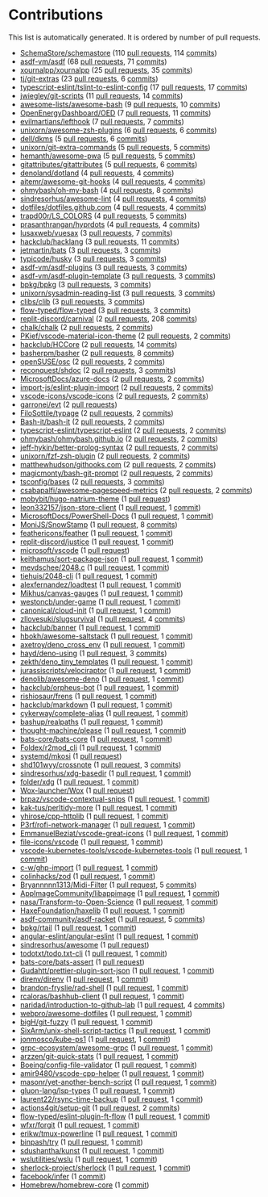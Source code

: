 # Contributions

This list is automatically generated. It is ordered by number of pull requests.

- [SchemaStore/schemastore](https://github.com/SchemaStore/schemastore) (110 [pull requests](https://github.com/SchemaStore/schemastore/pulls?q=author%3Ahyperupcall+is%3Apr+is%3Amerged+sort%3Aupdated-desc), 114 [commits](https://github.com/SchemaStore/schemastore/commits?author=hyperupcall))
- [asdf-vm/asdf](https://github.com/asdf-vm/asdf) (68 [pull requests](https://github.com/asdf-vm/asdf/pulls?q=author%3Ahyperupcall+is%3Apr+is%3Amerged+sort%3Aupdated-desc), 71 [commits](https://github.com/asdf-vm/asdf/commits?author=hyperupcall))
- [xournalpp/xournalpp](https://github.com/xournalpp/xournalpp) (25 [pull requests](https://github.com/xournalpp/xournalpp/pulls?q=author%3Ahyperupcall+is%3Apr+is%3Amerged+sort%3Aupdated-desc), 35 [commits](https://github.com/xournalpp/xournalpp/commits?author=hyperupcall))
- [tj/git-extras](https://github.com/tj/git-extras) (23 [pull requests](https://github.com/tj/git-extras/pulls?q=author%3Ahyperupcall+is%3Apr+is%3Amerged+sort%3Aupdated-desc), 6 [commits](https://github.com/tj/git-extras/commits?author=hyperupcall))
- [typescript-eslint/tslint-to-eslint-config](https://github.com/typescript-eslint/tslint-to-eslint-config) (17 [pull requests](https://github.com/typescript-eslint/tslint-to-eslint-config/pulls?q=author%3Ahyperupcall+is%3Apr+is%3Amerged+sort%3Aupdated-desc), 17 [commits](https://github.com/typescript-eslint/tslint-to-eslint-config/commits?author=hyperupcall))
- [jwiegley/git-scripts](https://github.com/jwiegley/git-scripts) (11 [pull requests](https://github.com/jwiegley/git-scripts/pulls?q=author%3Ahyperupcall+is%3Apr+is%3Amerged+sort%3Aupdated-desc), 14 [commits](https://github.com/jwiegley/git-scripts/commits?author=hyperupcall))
- [awesome-lists/awesome-bash](https://github.com/awesome-lists/awesome-bash) (9 [pull requests](https://github.com/awesome-lists/awesome-bash/pulls?q=author%3Ahyperupcall+is%3Apr+is%3Amerged+sort%3Aupdated-desc), 10 [commits](https://github.com/awesome-lists/awesome-bash/commits?author=hyperupcall))
- [OpenEnergyDashboard/OED](https://github.com/OpenEnergyDashboard/OED) (7 [pull requests](https://github.com/OpenEnergyDashboard/OED/pulls?q=author%3Ahyperupcall+is%3Apr+is%3Amerged+sort%3Aupdated-desc), 11 [commits](https://github.com/OpenEnergyDashboard/OED/commits?author=hyperupcall))
- [evilmartians/lefthook](https://github.com/evilmartians/lefthook) (7 [pull requests](https://github.com/evilmartians/lefthook/pulls?q=author%3Ahyperupcall+is%3Apr+is%3Amerged+sort%3Aupdated-desc), 7 [commits](https://github.com/evilmartians/lefthook/commits?author=hyperupcall))
- [unixorn/awesome-zsh-plugins](https://github.com/unixorn/awesome-zsh-plugins) (6 [pull requests](https://github.com/unixorn/awesome-zsh-plugins/pulls?q=author%3Ahyperupcall+is%3Apr+is%3Amerged+sort%3Aupdated-desc), 6 [commits](https://github.com/unixorn/awesome-zsh-plugins/commits?author=hyperupcall))
- [dell/dkms](https://github.com/dell/dkms) (5 [pull requests](https://github.com/dell/dkms/pulls?q=author%3Ahyperupcall+is%3Apr+is%3Amerged+sort%3Aupdated-desc), 6 [commits](https://github.com/dell/dkms/commits?author=hyperupcall))
- [unixorn/git-extra-commands](https://github.com/unixorn/git-extra-commands) (5 [pull requests](https://github.com/unixorn/git-extra-commands/pulls?q=author%3Ahyperupcall+is%3Apr+is%3Amerged+sort%3Aupdated-desc), 5 [commits](https://github.com/unixorn/git-extra-commands/commits?author=hyperupcall))
- [hemanth/awesome-pwa](https://github.com/hemanth/awesome-pwa) (5 [pull requests](https://github.com/hemanth/awesome-pwa/pulls?q=author%3Ahyperupcall+is%3Apr+is%3Amerged+sort%3Aupdated-desc), 5 [commits](https://github.com/hemanth/awesome-pwa/commits?author=hyperupcall))
- [gitattributes/gitattributes](https://github.com/gitattributes/gitattributes) (5 [pull requests](https://github.com/gitattributes/gitattributes/pulls?q=author%3Ahyperupcall+is%3Apr+is%3Amerged+sort%3Aupdated-desc), 6 [commits](https://github.com/gitattributes/gitattributes/commits?author=hyperupcall))
- [denoland/dotland](https://github.com/denoland/dotland) (4 [pull requests](https://github.com/denoland/dotland/pulls?q=author%3Ahyperupcall+is%3Apr+is%3Amerged+sort%3Aupdated-desc), 4 [commits](https://github.com/denoland/dotland/commits?author=hyperupcall))
- [aitemr/awesome-git-hooks](https://github.com/aitemr/awesome-git-hooks) (4 [pull requests](https://github.com/aitemr/awesome-git-hooks/pulls?q=author%3Ahyperupcall+is%3Apr+is%3Amerged+sort%3Aupdated-desc), 4 [commits](https://github.com/aitemr/awesome-git-hooks/commits?author=hyperupcall))
- [ohmybash/oh-my-bash](https://github.com/ohmybash/oh-my-bash) (4 [pull requests](https://github.com/ohmybash/oh-my-bash/pulls?q=author%3Ahyperupcall+is%3Apr+is%3Amerged+sort%3Aupdated-desc), 8 [commits](https://github.com/ohmybash/oh-my-bash/commits?author=hyperupcall))
- [sindresorhus/awesome-lint](https://github.com/sindresorhus/awesome-lint) (4 [pull requests](https://github.com/sindresorhus/awesome-lint/pulls?q=author%3Ahyperupcall+is%3Apr+is%3Amerged+sort%3Aupdated-desc), 4 [commits](https://github.com/sindresorhus/awesome-lint/commits?author=hyperupcall))
- [dotfiles/dotfiles.github.com](https://github.com/dotfiles/dotfiles.github.com) (4 [pull requests](https://github.com/dotfiles/dotfiles.github.com/pulls?q=author%3Ahyperupcall+is%3Apr+is%3Amerged+sort%3Aupdated-desc), 4 [commits](https://github.com/dotfiles/dotfiles.github.com/commits?author=hyperupcall))
- [trapd00r/LS_COLORS](https://github.com/trapd00r/LS_COLORS) (4 [pull requests](https://github.com/trapd00r/LS_COLORS/pulls?q=author%3Ahyperupcall+is%3Apr+is%3Amerged+sort%3Aupdated-desc), 5 [commits](https://github.com/trapd00r/LS_COLORS/commits?author=hyperupcall))
- [prasanthrangan/hyprdots](https://github.com/prasanthrangan/hyprdots) (4 [pull requests](https://github.com/prasanthrangan/hyprdots/pulls?q=author%3Ahyperupcall+is%3Apr+is%3Amerged+sort%3Aupdated-desc), 4 [commits](https://github.com/prasanthrangan/hyprdots/commits?author=hyperupcall))
- [lusaxweb/vuesax](https://github.com/lusaxweb/vuesax) (3 [pull requests](https://github.com/lusaxweb/vuesax/pulls?q=author%3Ahyperupcall+is%3Apr+is%3Amerged+sort%3Aupdated-desc), 7 [commits](https://github.com/lusaxweb/vuesax/commits?author=hyperupcall))
- [hackclub/hacklang](https://github.com/hackclub/hacklang) (3 [pull requests](https://github.com/hackclub/hacklang/pulls?q=author%3Ahyperupcall+is%3Apr+is%3Amerged+sort%3Aupdated-desc), 11 [commits](https://github.com/hackclub/hacklang/commits?author=hyperupcall))
- [jetmartin/bats](https://github.com/jetmartin/bats) (3 [pull requests](https://github.com/jetmartin/bats/pulls?q=author%3Ahyperupcall+is%3Apr+is%3Amerged+sort%3Aupdated-desc), 3 [commits](https://github.com/jetmartin/bats/commits?author=hyperupcall))
- [typicode/husky](https://github.com/typicode/husky) (3 [pull requests](https://github.com/typicode/husky/pulls?q=author%3Ahyperupcall+is%3Apr+is%3Amerged+sort%3Aupdated-desc), 3 [commits](https://github.com/typicode/husky/commits?author=hyperupcall))
- [asdf-vm/asdf-plugins](https://github.com/asdf-vm/asdf-plugins) (3 [pull requests](https://github.com/asdf-vm/asdf-plugins/pulls?q=author%3Ahyperupcall+is%3Apr+is%3Amerged+sort%3Aupdated-desc), 3 [commits](https://github.com/asdf-vm/asdf-plugins/commits?author=hyperupcall))
- [asdf-vm/asdf-plugin-template](https://github.com/asdf-vm/asdf-plugin-template) (3 [pull requests](https://github.com/asdf-vm/asdf-plugin-template/pulls?q=author%3Ahyperupcall+is%3Apr+is%3Amerged+sort%3Aupdated-desc), 3 [commits](https://github.com/asdf-vm/asdf-plugin-template/commits?author=hyperupcall))
- [bpkg/bpkg](https://github.com/bpkg/bpkg) (3 [pull requests](https://github.com/bpkg/bpkg/pulls?q=author%3Ahyperupcall+is%3Apr+is%3Amerged+sort%3Aupdated-desc), 3 [commits](https://github.com/bpkg/bpkg/commits?author=hyperupcall))
- [unixorn/sysadmin-reading-list](https://github.com/unixorn/sysadmin-reading-list) (3 [pull requests](https://github.com/unixorn/sysadmin-reading-list/pulls?q=author%3Ahyperupcall+is%3Apr+is%3Amerged+sort%3Aupdated-desc), 3 [commits](https://github.com/unixorn/sysadmin-reading-list/commits?author=hyperupcall))
- [clibs/clib](https://github.com/clibs/clib) (3 [pull requests](https://github.com/clibs/clib/pulls?q=author%3Ahyperupcall+is%3Apr+is%3Amerged+sort%3Aupdated-desc), 3 [commits](https://github.com/clibs/clib/commits?author=hyperupcall))
- [flow-typed/flow-typed](https://github.com/flow-typed/flow-typed) (3 [pull requests](https://github.com/flow-typed/flow-typed/pulls?q=author%3Ahyperupcall+is%3Apr+is%3Amerged+sort%3Aupdated-desc), 3 [commits](https://github.com/flow-typed/flow-typed/commits?author=hyperupcall))
- [replit-discord/carnival](https://github.com/replit-discord/carnival) (2 [pull requests](https://github.com/replit-discord/carnival/pulls?q=author%3Ahyperupcall+is%3Apr+is%3Amerged+sort%3Aupdated-desc), 208 [commits](https://github.com/replit-discord/carnival/commits?author=hyperupcall))
- [chalk/chalk](https://github.com/chalk/chalk) (2 [pull requests](https://github.com/chalk/chalk/pulls?q=author%3Ahyperupcall+is%3Apr+is%3Amerged+sort%3Aupdated-desc), 2 [commits](https://github.com/chalk/chalk/commits?author=hyperupcall))
- [PKief/vscode-material-icon-theme](https://github.com/PKief/vscode-material-icon-theme) (2 [pull requests](https://github.com/PKief/vscode-material-icon-theme/pulls?q=author%3Ahyperupcall+is%3Apr+is%3Amerged+sort%3Aupdated-desc), 2 [commits](https://github.com/PKief/vscode-material-icon-theme/commits?author=hyperupcall))
- [hackclub/HCCore](https://github.com/hackclub/HCCore) (2 [pull requests](https://github.com/hackclub/HCCore/pulls?q=author%3Ahyperupcall+is%3Apr+is%3Amerged+sort%3Aupdated-desc), 14 [commits](https://github.com/hackclub/HCCore/commits?author=hyperupcall))
- [basherpm/basher](https://github.com/basherpm/basher) (2 [pull requests](https://github.com/basherpm/basher/pulls?q=author%3Ahyperupcall+is%3Apr+is%3Amerged+sort%3Aupdated-desc), 8 [commits](https://github.com/basherpm/basher/commits?author=hyperupcall))
- [openSUSE/osc](https://github.com/openSUSE/osc) (2 [pull requests](https://github.com/openSUSE/osc/pulls?q=author%3Ahyperupcall+is%3Apr+is%3Amerged+sort%3Aupdated-desc), 2 [commits](https://github.com/openSUSE/osc/commits?author=hyperupcall))
- [reconquest/shdoc](https://github.com/reconquest/shdoc) (2 [pull requests](https://github.com/reconquest/shdoc/pulls?q=author%3Ahyperupcall+is%3Apr+is%3Amerged+sort%3Aupdated-desc), 3 [commits](https://github.com/reconquest/shdoc/commits?author=hyperupcall))
- [MicrosoftDocs/azure-docs](https://github.com/MicrosoftDocs/azure-docs) (2 [pull requests](https://github.com/MicrosoftDocs/azure-docs/pulls?q=author%3Ahyperupcall+is%3Apr+is%3Amerged+sort%3Aupdated-desc), 2 [commits](https://github.com/MicrosoftDocs/azure-docs/commits?author=hyperupcall))
- [import-js/eslint-plugin-import](https://github.com/import-js/eslint-plugin-import) (2 [pull requests](https://github.com/import-js/eslint-plugin-import/pulls?q=author%3Ahyperupcall+is%3Apr+is%3Amerged+sort%3Aupdated-desc), 2 [commits](https://github.com/import-js/eslint-plugin-import/commits?author=hyperupcall))
- [vscode-icons/vscode-icons](https://github.com/vscode-icons/vscode-icons) (2 [pull requests](https://github.com/vscode-icons/vscode-icons/pulls?q=author%3Ahyperupcall+is%3Apr+is%3Amerged+sort%3Aupdated-desc), 2 [commits](https://github.com/vscode-icons/vscode-icons/commits?author=hyperupcall))
- [garronej/evt](https://github.com/garronej/evt) (2 [pull requests](https://github.com/garronej/evt/pulls?q=author%3Ahyperupcall+is%3Apr+is%3Amerged+sort%3Aupdated-desc))
- [FiloSottile/typage](https://github.com/FiloSottile/typage) (2 [pull requests](https://github.com/FiloSottile/typage/pulls?q=author%3Ahyperupcall+is%3Apr+is%3Amerged+sort%3Aupdated-desc), 2 [commits](https://github.com/FiloSottile/typage/commits?author=hyperupcall))
- [Bash-it/bash-it](https://github.com/Bash-it/bash-it) (2 [pull requests](https://github.com/Bash-it/bash-it/pulls?q=author%3Ahyperupcall+is%3Apr+is%3Amerged+sort%3Aupdated-desc), 2 [commits](https://github.com/Bash-it/bash-it/commits?author=hyperupcall))
- [typescript-eslint/typescript-eslint](https://github.com/typescript-eslint/typescript-eslint) (2 [pull requests](https://github.com/typescript-eslint/typescript-eslint/pulls?q=author%3Ahyperupcall+is%3Apr+is%3Amerged+sort%3Aupdated-desc), 2 [commits](https://github.com/typescript-eslint/typescript-eslint/commits?author=hyperupcall))
- [ohmybash/ohmybash.github.io](https://github.com/ohmybash/ohmybash.github.io) (2 [pull requests](https://github.com/ohmybash/ohmybash.github.io/pulls?q=author%3Ahyperupcall+is%3Apr+is%3Amerged+sort%3Aupdated-desc), 2 [commits](https://github.com/ohmybash/ohmybash.github.io/commits?author=hyperupcall))
- [jeff-hykin/better-prolog-syntax](https://github.com/jeff-hykin/better-prolog-syntax) (2 [pull requests](https://github.com/jeff-hykin/better-prolog-syntax/pulls?q=author%3Ahyperupcall+is%3Apr+is%3Amerged+sort%3Aupdated-desc), 2 [commits](https://github.com/jeff-hykin/better-prolog-syntax/commits?author=hyperupcall))
- [unixorn/fzf-zsh-plugin](https://github.com/unixorn/fzf-zsh-plugin) (2 [pull requests](https://github.com/unixorn/fzf-zsh-plugin/pulls?q=author%3Ahyperupcall+is%3Apr+is%3Amerged+sort%3Aupdated-desc), 2 [commits](https://github.com/unixorn/fzf-zsh-plugin/commits?author=hyperupcall))
- [matthewhudson/githooks.com](https://github.com/matthewhudson/githooks.com) (2 [pull requests](https://github.com/matthewhudson/githooks.com/pulls?q=author%3Ahyperupcall+is%3Apr+is%3Amerged+sort%3Aupdated-desc), 2 [commits](https://github.com/matthewhudson/githooks.com/commits?author=hyperupcall))
- [magicmonty/bash-git-prompt](https://github.com/magicmonty/bash-git-prompt) (2 [pull requests](https://github.com/magicmonty/bash-git-prompt/pulls?q=author%3Ahyperupcall+is%3Apr+is%3Amerged+sort%3Aupdated-desc), 2 [commits](https://github.com/magicmonty/bash-git-prompt/commits?author=hyperupcall))
- [tsconfig/bases](https://github.com/tsconfig/bases) (2 [pull requests](https://github.com/tsconfig/bases/pulls?q=author%3Ahyperupcall+is%3Apr+is%3Amerged+sort%3Aupdated-desc), 3 [commits](https://github.com/tsconfig/bases/commits?author=hyperupcall))
- [csabapalfi/awesome-pagespeed-metrics](https://github.com/csabapalfi/awesome-pagespeed-metrics) (2 [pull requests](https://github.com/csabapalfi/awesome-pagespeed-metrics/pulls?q=author%3Ahyperupcall+is%3Apr+is%3Amerged+sort%3Aupdated-desc), 2 [commits](https://github.com/csabapalfi/awesome-pagespeed-metrics/commits?author=hyperupcall))
- [mobybit/hugo-natrium-theme](https://github.com/mobybit/hugo-natrium-theme) (1 [pull request](https://github.com/mobybit/hugo-natrium-theme/pulls?q=author%3Ahyperupcall+is%3Apr+is%3Amerged+sort%3Aupdated-desc))
- [leon332157/json-store-client](https://github.com/leon332157/json-store-client) (1 [pull request](https://github.com/leon332157/json-store-client/pulls?q=author%3Ahyperupcall+is%3Apr+is%3Amerged+sort%3Aupdated-desc), 1 [commit](https://github.com/leon332157/json-store-client/commits?author=hyperupcall))
- [MicrosoftDocs/PowerShell-Docs](https://github.com/MicrosoftDocs/PowerShell-Docs) (1 [pull request](https://github.com/MicrosoftDocs/PowerShell-Docs/pulls?q=author%3Ahyperupcall+is%3Apr+is%3Amerged+sort%3Aupdated-desc), 1 [commit](https://github.com/MicrosoftDocs/PowerShell-Docs/commits?author=hyperupcall))
- [MoniJS/SnowStamp](https://github.com/MoniJS/SnowStamp) (1 [pull request](https://github.com/MoniJS/SnowStamp/pulls?q=author%3Ahyperupcall+is%3Apr+is%3Amerged+sort%3Aupdated-desc), 8 [commits](https://github.com/MoniJS/SnowStamp/commits?author=hyperupcall))
- [feathericons/feather](https://github.com/feathericons/feather) (1 [pull request](https://github.com/feathericons/feather/pulls?q=author%3Ahyperupcall+is%3Apr+is%3Amerged+sort%3Aupdated-desc), 1 [commit](https://github.com/feathericons/feather/commits?author=hyperupcall))
- [replit-discord/justice](https://github.com/replit-discord/justice) (1 [pull request](https://github.com/replit-discord/justice/pulls?q=author%3Ahyperupcall+is%3Apr+is%3Amerged+sort%3Aupdated-desc), 1 [commit](https://github.com/replit-discord/justice/commits?author=hyperupcall))
- [microsoft/vscode](https://github.com/microsoft/vscode) (1 [pull request](https://github.com/microsoft/vscode/pulls?q=author%3Ahyperupcall+is%3Apr+is%3Amerged+sort%3Aupdated-desc))
- [keithamus/sort-package-json](https://github.com/keithamus/sort-package-json) (1 [pull request](https://github.com/keithamus/sort-package-json/pulls?q=author%3Ahyperupcall+is%3Apr+is%3Amerged+sort%3Aupdated-desc), 1 [commit](https://github.com/keithamus/sort-package-json/commits?author=hyperupcall))
- [mevdschee/2048.c](https://github.com/mevdschee/2048.c) (1 [pull request](https://github.com/mevdschee/2048.c/pulls?q=author%3Ahyperupcall+is%3Apr+is%3Amerged+sort%3Aupdated-desc), 1 [commit](https://github.com/mevdschee/2048.c/commits?author=hyperupcall))
- [tiehuis/2048-cli](https://github.com/tiehuis/2048-cli) (1 [pull request](https://github.com/tiehuis/2048-cli/pulls?q=author%3Ahyperupcall+is%3Apr+is%3Amerged+sort%3Aupdated-desc), 1 [commit](https://github.com/tiehuis/2048-cli/commits?author=hyperupcall))
- [alexfernandez/loadtest](https://github.com/alexfernandez/loadtest) (1 [pull request](https://github.com/alexfernandez/loadtest/pulls?q=author%3Ahyperupcall+is%3Apr+is%3Amerged+sort%3Aupdated-desc), 1 [commit](https://github.com/alexfernandez/loadtest/commits?author=hyperupcall))
- [Mikhus/canvas-gauges](https://github.com/Mikhus/canvas-gauges) (1 [pull request](https://github.com/Mikhus/canvas-gauges/pulls?q=author%3Ahyperupcall+is%3Apr+is%3Amerged+sort%3Aupdated-desc), 1 [commit](https://github.com/Mikhus/canvas-gauges/commits?author=hyperupcall))
- [westoncb/under-game](https://github.com/westoncb/under-game) (1 [pull request](https://github.com/westoncb/under-game/pulls?q=author%3Ahyperupcall+is%3Apr+is%3Amerged+sort%3Aupdated-desc), 1 [commit](https://github.com/westoncb/under-game/commits?author=hyperupcall))
- [canonical/cloud-init](https://github.com/canonical/cloud-init) (1 [pull request](https://github.com/canonical/cloud-init/pulls?q=author%3Ahyperupcall+is%3Apr+is%3Amerged+sort%3Aupdated-desc), 1 [commit](https://github.com/canonical/cloud-init/commits?author=hyperupcall))
- [zllovesuki/slugsurvival](https://github.com/zllovesuki/slugsurvival) (1 [pull request](https://github.com/zllovesuki/slugsurvival/pulls?q=author%3Ahyperupcall+is%3Apr+is%3Amerged+sort%3Aupdated-desc), 4 [commits](https://github.com/zllovesuki/slugsurvival/commits?author=hyperupcall))
- [hackclub/banner](https://github.com/hackclub/banner) (1 [pull request](https://github.com/hackclub/banner/pulls?q=author%3Ahyperupcall+is%3Apr+is%3Amerged+sort%3Aupdated-desc), 1 [commit](https://github.com/hackclub/banner/commits?author=hyperupcall))
- [hbokh/awesome-saltstack](https://github.com/hbokh/awesome-saltstack) (1 [pull request](https://github.com/hbokh/awesome-saltstack/pulls?q=author%3Ahyperupcall+is%3Apr+is%3Amerged+sort%3Aupdated-desc), 1 [commit](https://github.com/hbokh/awesome-saltstack/commits?author=hyperupcall))
- [axetroy/deno_cross_env](https://github.com/axetroy/deno_cross_env) (1 [pull request](https://github.com/axetroy/deno_cross_env/pulls?q=author%3Ahyperupcall+is%3Apr+is%3Amerged+sort%3Aupdated-desc), 1 [commit](https://github.com/axetroy/deno_cross_env/commits?author=hyperupcall))
- [hayd/deno-using](https://github.com/hayd/deno-using) (1 [pull request](https://github.com/hayd/deno-using/pulls?q=author%3Ahyperupcall+is%3Apr+is%3Amerged+sort%3Aupdated-desc), 3 [commits](https://github.com/hayd/deno-using/commits?author=hyperupcall))
- [zekth/deno_tiny_templates](https://github.com/zekth/deno_tiny_templates) (1 [pull request](https://github.com/zekth/deno_tiny_templates/pulls?q=author%3Ahyperupcall+is%3Apr+is%3Amerged+sort%3Aupdated-desc), 1 [commit](https://github.com/zekth/deno_tiny_templates/commits?author=hyperupcall))
- [jurassiscripts/velociraptor](https://github.com/jurassiscripts/velociraptor) (1 [pull request](https://github.com/jurassiscripts/velociraptor/pulls?q=author%3Ahyperupcall+is%3Apr+is%3Amerged+sort%3Aupdated-desc), 1 [commit](https://github.com/jurassiscripts/velociraptor/commits?author=hyperupcall))
- [denolib/awesome-deno](https://github.com/denolib/awesome-deno) (1 [pull request](https://github.com/denolib/awesome-deno/pulls?q=author%3Ahyperupcall+is%3Apr+is%3Amerged+sort%3Aupdated-desc), 1 [commit](https://github.com/denolib/awesome-deno/commits?author=hyperupcall))
- [hackclub/orpheus-bot](https://github.com/hackclub/orpheus-bot) (1 [pull request](https://github.com/hackclub/orpheus-bot/pulls?q=author%3Ahyperupcall+is%3Apr+is%3Amerged+sort%3Aupdated-desc), 1 [commit](https://github.com/hackclub/orpheus-bot/commits?author=hyperupcall))
- [rishiosaur/frens](https://github.com/rishiosaur/frens) (1 [pull request](https://github.com/rishiosaur/frens/pulls?q=author%3Ahyperupcall+is%3Apr+is%3Amerged+sort%3Aupdated-desc), 1 [commit](https://github.com/rishiosaur/frens/commits?author=hyperupcall))
- [hackclub/markdown](https://github.com/hackclub/markdown) (1 [pull request](https://github.com/hackclub/markdown/pulls?q=author%3Ahyperupcall+is%3Apr+is%3Amerged+sort%3Aupdated-desc), 1 [commit](https://github.com/hackclub/markdown/commits?author=hyperupcall))
- [cykerway/complete-alias](https://github.com/cykerway/complete-alias) (1 [pull request](https://github.com/cykerway/complete-alias/pulls?q=author%3Ahyperupcall+is%3Apr+is%3Amerged+sort%3Aupdated-desc), 1 [commit](https://github.com/cykerway/complete-alias/commits?author=hyperupcall))
- [bashup/realpaths](https://github.com/bashup/realpaths) (1 [pull request](https://github.com/bashup/realpaths/pulls?q=author%3Ahyperupcall+is%3Apr+is%3Amerged+sort%3Aupdated-desc), 1 [commit](https://github.com/bashup/realpaths/commits?author=hyperupcall))
- [thought-machine/please](https://github.com/thought-machine/please) (1 [pull request](https://github.com/thought-machine/please/pulls?q=author%3Ahyperupcall+is%3Apr+is%3Amerged+sort%3Aupdated-desc), 1 [commit](https://github.com/thought-machine/please/commits?author=hyperupcall))
- [bats-core/bats-core](https://github.com/bats-core/bats-core) (1 [pull request](https://github.com/bats-core/bats-core/pulls?q=author%3Ahyperupcall+is%3Apr+is%3Amerged+sort%3Aupdated-desc), 1 [commit](https://github.com/bats-core/bats-core/commits?author=hyperupcall))
- [Foldex/r2mod_cli](https://github.com/Foldex/r2mod_cli) (1 [pull request](https://github.com/Foldex/r2mod_cli/pulls?q=author%3Ahyperupcall+is%3Apr+is%3Amerged+sort%3Aupdated-desc), 1 [commit](https://github.com/Foldex/r2mod_cli/commits?author=hyperupcall))
- [systemd/mkosi](https://github.com/systemd/mkosi) (1 [pull request](https://github.com/systemd/mkosi/pulls?q=author%3Ahyperupcall+is%3Apr+is%3Amerged+sort%3Aupdated-desc))
- [shd101wyy/crossnote](https://github.com/shd101wyy/crossnote) (1 [pull request](https://github.com/shd101wyy/crossnote/pulls?q=author%3Ahyperupcall+is%3Apr+is%3Amerged+sort%3Aupdated-desc), 3 [commits](https://github.com/shd101wyy/crossnote/commits?author=hyperupcall))
- [sindresorhus/xdg-basedir](https://github.com/sindresorhus/xdg-basedir) (1 [pull request](https://github.com/sindresorhus/xdg-basedir/pulls?q=author%3Ahyperupcall+is%3Apr+is%3Amerged+sort%3Aupdated-desc), 1 [commit](https://github.com/sindresorhus/xdg-basedir/commits?author=hyperupcall))
- [folder/xdg](https://github.com/folder/xdg) (1 [pull request](https://github.com/folder/xdg/pulls?q=author%3Ahyperupcall+is%3Apr+is%3Amerged+sort%3Aupdated-desc), 1 [commit](https://github.com/folder/xdg/commits?author=hyperupcall))
- [Wox-launcher/Wox](https://github.com/Wox-launcher/Wox) (1 [pull request](https://github.com/Wox-launcher/Wox/pulls?q=author%3Ahyperupcall+is%3Apr+is%3Amerged+sort%3Aupdated-desc))
- [brpaz/vscode-contextual-snips](https://github.com/brpaz/vscode-contextual-snips) (1 [pull request](https://github.com/brpaz/vscode-contextual-snips/pulls?q=author%3Ahyperupcall+is%3Apr+is%3Amerged+sort%3Aupdated-desc), 1 [commit](https://github.com/brpaz/vscode-contextual-snips/commits?author=hyperupcall))
- [kak-tus/perltidy-more](https://github.com/kak-tus/perltidy-more) (1 [pull request](https://github.com/kak-tus/perltidy-more/pulls?q=author%3Ahyperupcall+is%3Apr+is%3Amerged+sort%3Aupdated-desc), 1 [commit](https://github.com/kak-tus/perltidy-more/commits?author=hyperupcall))
- [yhirose/cpp-httplib](https://github.com/yhirose/cpp-httplib) (1 [pull request](https://github.com/yhirose/cpp-httplib/pulls?q=author%3Ahyperupcall+is%3Apr+is%3Amerged+sort%3Aupdated-desc), 1 [commit](https://github.com/yhirose/cpp-httplib/commits?author=hyperupcall))
- [P3rf/rofi-network-manager](https://github.com/P3rf/rofi-network-manager) (1 [pull request](https://github.com/P3rf/rofi-network-manager/pulls?q=author%3Ahyperupcall+is%3Apr+is%3Amerged+sort%3Aupdated-desc), 1 [commit](https://github.com/P3rf/rofi-network-manager/commits?author=hyperupcall))
- [EmmanuelBeziat/vscode-great-icons](https://github.com/EmmanuelBeziat/vscode-great-icons) (1 [pull request](https://github.com/EmmanuelBeziat/vscode-great-icons/pulls?q=author%3Ahyperupcall+is%3Apr+is%3Amerged+sort%3Aupdated-desc), 1 [commit](https://github.com/EmmanuelBeziat/vscode-great-icons/commits?author=hyperupcall))
- [file-icons/vscode](https://github.com/file-icons/vscode) (1 [pull request](https://github.com/file-icons/vscode/pulls?q=author%3Ahyperupcall+is%3Apr+is%3Amerged+sort%3Aupdated-desc), 1 [commit](https://github.com/file-icons/vscode/commits?author=hyperupcall))
- [vscode-kubernetes-tools/vscode-kubernetes-tools](https://github.com/vscode-kubernetes-tools/vscode-kubernetes-tools) (1 [pull request](https://github.com/vscode-kubernetes-tools/vscode-kubernetes-tools/pulls?q=author%3Ahyperupcall+is%3Apr+is%3Amerged+sort%3Aupdated-desc), 1 [commit](https://github.com/vscode-kubernetes-tools/vscode-kubernetes-tools/commits?author=hyperupcall))
- [c-w/ghp-import](https://github.com/c-w/ghp-import) (1 [pull request](https://github.com/c-w/ghp-import/pulls?q=author%3Ahyperupcall+is%3Apr+is%3Amerged+sort%3Aupdated-desc), 1 [commit](https://github.com/c-w/ghp-import/commits?author=hyperupcall))
- [colinhacks/zod](https://github.com/colinhacks/zod) (1 [pull request](https://github.com/colinhacks/zod/pulls?q=author%3Ahyperupcall+is%3Apr+is%3Amerged+sort%3Aupdated-desc), 1 [commit](https://github.com/colinhacks/zod/commits?author=hyperupcall))
- [Bryannnnn1313/Midi-Filter](https://github.com/Bryannnnn1313/Midi-Filter) (1 [pull request](https://github.com/Bryannnnn1313/Midi-Filter/pulls?q=author%3Ahyperupcall+is%3Apr+is%3Amerged+sort%3Aupdated-desc), 5 [commits](https://github.com/Bryannnnn1313/Midi-Filter/commits?author=hyperupcall))
- [AppImageCommunity/libappimage](https://github.com/AppImageCommunity/libappimage) (1 [pull request](https://github.com/AppImageCommunity/libappimage/pulls?q=author%3Ahyperupcall+is%3Apr+is%3Amerged+sort%3Aupdated-desc), 1 [commit](https://github.com/AppImageCommunity/libappimage/commits?author=hyperupcall))
- [nasa/Transform-to-Open-Science](https://github.com/nasa/Transform-to-Open-Science) (1 [pull request](https://github.com/nasa/Transform-to-Open-Science/pulls?q=author%3Ahyperupcall+is%3Apr+is%3Amerged+sort%3Aupdated-desc), 1 [commit](https://github.com/nasa/Transform-to-Open-Science/commits?author=hyperupcall))
- [HaxeFoundation/haxelib](https://github.com/HaxeFoundation/haxelib) (1 [pull request](https://github.com/HaxeFoundation/haxelib/pulls?q=author%3Ahyperupcall+is%3Apr+is%3Amerged+sort%3Aupdated-desc), 1 [commit](https://github.com/HaxeFoundation/haxelib/commits?author=hyperupcall))
- [asdf-community/asdf-racket](https://github.com/asdf-community/asdf-racket) (1 [pull request](https://github.com/asdf-community/asdf-racket/pulls?q=author%3Ahyperupcall+is%3Apr+is%3Amerged+sort%3Aupdated-desc), 5 [commits](https://github.com/asdf-community/asdf-racket/commits?author=hyperupcall))
- [bpkg/rtail](https://github.com/bpkg/rtail) (1 [pull request](https://github.com/bpkg/rtail/pulls?q=author%3Ahyperupcall+is%3Apr+is%3Amerged+sort%3Aupdated-desc), 1 [commit](https://github.com/bpkg/rtail/commits?author=hyperupcall))
- [angular-eslint/angular-eslint](https://github.com/angular-eslint/angular-eslint) (1 [pull request](https://github.com/angular-eslint/angular-eslint/pulls?q=author%3Ahyperupcall+is%3Apr+is%3Amerged+sort%3Aupdated-desc), 1 [commit](https://github.com/angular-eslint/angular-eslint/commits?author=hyperupcall))
- [sindresorhus/awesome](https://github.com/sindresorhus/awesome) (1 [pull request](https://github.com/sindresorhus/awesome/pulls?q=author%3Ahyperupcall+is%3Apr+is%3Amerged+sort%3Aupdated-desc))
- [todotxt/todo.txt-cli](https://github.com/todotxt/todo.txt-cli) (1 [pull request](https://github.com/todotxt/todo.txt-cli/pulls?q=author%3Ahyperupcall+is%3Apr+is%3Amerged+sort%3Aupdated-desc), 1 [commit](https://github.com/todotxt/todo.txt-cli/commits?author=hyperupcall))
- [bats-core/bats-assert](https://github.com/bats-core/bats-assert) (1 [pull request](https://github.com/bats-core/bats-assert/pulls?q=author%3Ahyperupcall+is%3Apr+is%3Amerged+sort%3Aupdated-desc))
- [Gudahtt/prettier-plugin-sort-json](https://github.com/Gudahtt/prettier-plugin-sort-json) (1 [pull request](https://github.com/Gudahtt/prettier-plugin-sort-json/pulls?q=author%3Ahyperupcall+is%3Apr+is%3Amerged+sort%3Aupdated-desc), 1 [commit](https://github.com/Gudahtt/prettier-plugin-sort-json/commits?author=hyperupcall))
- [direnv/direnv](https://github.com/direnv/direnv) (1 [pull request](https://github.com/direnv/direnv/pulls?q=author%3Ahyperupcall+is%3Apr+is%3Amerged+sort%3Aupdated-desc), 1 [commit](https://github.com/direnv/direnv/commits?author=hyperupcall))
- [brandon-fryslie/rad-shell](https://github.com/brandon-fryslie/rad-shell) (1 [pull request](https://github.com/brandon-fryslie/rad-shell/pulls?q=author%3Ahyperupcall+is%3Apr+is%3Amerged+sort%3Aupdated-desc), 1 [commit](https://github.com/brandon-fryslie/rad-shell/commits?author=hyperupcall))
- [rcaloras/bashhub-client](https://github.com/rcaloras/bashhub-client) (1 [pull request](https://github.com/rcaloras/bashhub-client/pulls?q=author%3Ahyperupcall+is%3Apr+is%3Amerged+sort%3Aupdated-desc), 1 [commit](https://github.com/rcaloras/bashhub-client/commits?author=hyperupcall))
- [naridad/introduction-to-github-lab](https://github.com/naridad/introduction-to-github-lab) (1 [pull request](https://github.com/naridad/introduction-to-github-lab/pulls?q=author%3Ahyperupcall+is%3Apr+is%3Amerged+sort%3Aupdated-desc), 4 [commits](https://github.com/naridad/introduction-to-github-lab/commits?author=hyperupcall))
- [webpro/awesome-dotfiles](https://github.com/webpro/awesome-dotfiles) (1 [pull request](https://github.com/webpro/awesome-dotfiles/pulls?q=author%3Ahyperupcall+is%3Apr+is%3Amerged+sort%3Aupdated-desc), 1 [commit](https://github.com/webpro/awesome-dotfiles/commits?author=hyperupcall))
- [bigH/git-fuzzy](https://github.com/bigH/git-fuzzy) (1 [pull request](https://github.com/bigH/git-fuzzy/pulls?q=author%3Ahyperupcall+is%3Apr+is%3Amerged+sort%3Aupdated-desc), 1 [commit](https://github.com/bigH/git-fuzzy/commits?author=hyperupcall))
- [SixArm/unix-shell-script-tactics](https://github.com/SixArm/unix-shell-script-tactics) (1 [pull request](https://github.com/SixArm/unix-shell-script-tactics/pulls?q=author%3Ahyperupcall+is%3Apr+is%3Amerged+sort%3Aupdated-desc), 1 [commit](https://github.com/SixArm/unix-shell-script-tactics/commits?author=hyperupcall))
- [jonmosco/kube-ps1](https://github.com/jonmosco/kube-ps1) (1 [pull request](https://github.com/jonmosco/kube-ps1/pulls?q=author%3Ahyperupcall+is%3Apr+is%3Amerged+sort%3Aupdated-desc), 1 [commit](https://github.com/jonmosco/kube-ps1/commits?author=hyperupcall))
- [grpc-ecosystem/awesome-grpc](https://github.com/grpc-ecosystem/awesome-grpc) (1 [pull request](https://github.com/grpc-ecosystem/awesome-grpc/pulls?q=author%3Ahyperupcall+is%3Apr+is%3Amerged+sort%3Aupdated-desc), 1 [commit](https://github.com/grpc-ecosystem/awesome-grpc/commits?author=hyperupcall))
- [arzzen/git-quick-stats](https://github.com/arzzen/git-quick-stats) (1 [pull request](https://github.com/arzzen/git-quick-stats/pulls?q=author%3Ahyperupcall+is%3Apr+is%3Amerged+sort%3Aupdated-desc), 1 [commit](https://github.com/arzzen/git-quick-stats/commits?author=hyperupcall))
- [Boeing/config-file-validator](https://github.com/Boeing/config-file-validator) (1 [pull request](https://github.com/Boeing/config-file-validator/pulls?q=author%3Ahyperupcall+is%3Apr+is%3Amerged+sort%3Aupdated-desc), 1 [commit](https://github.com/Boeing/config-file-validator/commits?author=hyperupcall))
- [amir9480/vscode-cpp-helper](https://github.com/amir9480/vscode-cpp-helper) (1 [pull request](https://github.com/amir9480/vscode-cpp-helper/pulls?q=author%3Ahyperupcall+is%3Apr+is%3Amerged+sort%3Aupdated-desc), 1 [commit](https://github.com/amir9480/vscode-cpp-helper/commits?author=hyperupcall))
- [masonr/yet-another-bench-script](https://github.com/masonr/yet-another-bench-script) (1 [pull request](https://github.com/masonr/yet-another-bench-script/pulls?q=author%3Ahyperupcall+is%3Apr+is%3Amerged+sort%3Aupdated-desc), 1 [commit](https://github.com/masonr/yet-another-bench-script/commits?author=hyperupcall))
- [gluon-lang/lsp-types](https://github.com/gluon-lang/lsp-types) (1 [pull request](https://github.com/gluon-lang/lsp-types/pulls?q=author%3Ahyperupcall+is%3Apr+is%3Amerged+sort%3Aupdated-desc), 1 [commit](https://github.com/gluon-lang/lsp-types/commits?author=hyperupcall))
- [laurent22/rsync-time-backup](https://github.com/laurent22/rsync-time-backup) (1 [pull request](https://github.com/laurent22/rsync-time-backup/pulls?q=author%3Ahyperupcall+is%3Apr+is%3Amerged+sort%3Aupdated-desc), 1 [commit](https://github.com/laurent22/rsync-time-backup/commits?author=hyperupcall))
- [actions4git/setup-git](https://github.com/actions4git/setup-git) (1 [pull request](https://github.com/actions4git/setup-git/pulls?q=author%3Ahyperupcall+is%3Apr+is%3Amerged+sort%3Aupdated-desc), 2 [commits](https://github.com/actions4git/setup-git/commits?author=hyperupcall))
- [flow-typed/eslint-plugin-ft-flow](https://github.com/flow-typed/eslint-plugin-ft-flow) (1 [pull request](https://github.com/flow-typed/eslint-plugin-ft-flow/pulls?q=author%3Ahyperupcall+is%3Apr+is%3Amerged+sort%3Aupdated-desc), 1 [commit](https://github.com/flow-typed/eslint-plugin-ft-flow/commits?author=hyperupcall))
- [wfxr/forgit](https://github.com/wfxr/forgit) (1 [pull request](https://github.com/wfxr/forgit/pulls?q=author%3Ahyperupcall+is%3Apr+is%3Amerged+sort%3Aupdated-desc), 1 [commit](https://github.com/wfxr/forgit/commits?author=hyperupcall))
- [erikw/tmux-powerline](https://github.com/erikw/tmux-powerline) (1 [pull request](https://github.com/erikw/tmux-powerline/pulls?q=author%3Ahyperupcall+is%3Apr+is%3Amerged+sort%3Aupdated-desc), 1 [commit](https://github.com/erikw/tmux-powerline/commits?author=hyperupcall))
- [binpash/try](https://github.com/binpash/try) (1 [pull request](https://github.com/binpash/try/pulls?q=author%3Ahyperupcall+is%3Apr+is%3Amerged+sort%3Aupdated-desc), 1 [commit](https://github.com/binpash/try/commits?author=hyperupcall))
- [sdushantha/kunst](https://github.com/sdushantha/kunst) (1 [pull request](https://github.com/sdushantha/kunst/pulls?q=author%3Ahyperupcall+is%3Apr+is%3Amerged+sort%3Aupdated-desc), 1 [commit](https://github.com/sdushantha/kunst/commits?author=hyperupcall))
- [wslutilities/wslu](https://github.com/wslutilities/wslu) (1 [pull request](https://github.com/wslutilities/wslu/pulls?q=author%3Ahyperupcall+is%3Apr+is%3Amerged+sort%3Aupdated-desc), 1 [commit](https://github.com/wslutilities/wslu/commits?author=hyperupcall))
- [sherlock-project/sherlock](https://github.com/sherlock-project/sherlock) (1 [pull request](https://github.com/sherlock-project/sherlock/pulls?q=author%3Ahyperupcall+is%3Apr+is%3Amerged+sort%3Aupdated-desc), 1 [commit](https://github.com/sherlock-project/sherlock/commits?author=hyperupcall))
- [facebook/infer](https://github.com/facebook/infer) (1 [commit](https://github.com/facebook/infer/commits?author=hyperupcall))
- [Homebrew/homebrew-core](https://github.com/Homebrew/homebrew-core) (1 [commit](https://github.com/Homebrew/homebrew-core/commits?author=hyperupcall))
